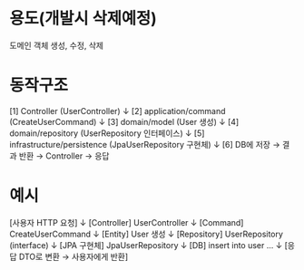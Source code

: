 # 용도(개발시 삭제예정)


도메인 객체 생성, 수정, 삭제


# 동작구조


[1] Controller (UserController)
      ↓
[2] application/command (CreateUserCommand)
      ↓
[3] domain/model (User 생성)
      ↓
[4] domain/repository (UserRepository 인터페이스)
      ↓
[5] infrastructure/persistence (JpaUserRepository 구현체)
      ↓
[6] DB에 저장 → 결과 반환 → Controller → 응답


# 예시

[사용자 HTTP 요청]
    ↓
[Controller] UserController
    ↓
[Command] CreateUserCommand
    ↓
[Entity] User 생성
    ↓
[Repository] UserRepository (interface)
    ↓
[JPA 구현체] JpaUserRepository
    ↓
[DB] insert into user ...
    ↓
[응답 DTO로 변환 → 사용자에게 반환]